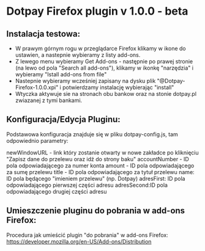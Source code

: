 Dotpay Firefox plugin v 1.0.0 - beta
=====

## Instalacja testowa:

* W prawym górnym rogu w przeglądarce Firefox klikamy w ikone do ustawien, a nastepnie wybieramy z listy add-ons.
* Z lewego menu wybieramy Get Add-ons - następnie po prawej stronie (na lewo od pola "Search all add-ons"), klikamy w ikonkę "narzędzia" i wybieramy "Istall add-ons from file"
* Nastepnie wybieramy wcześniej zapisany na dysku plik "@Dotpay-Firefox-1.0.0.xpi" i potwierdzamy instalację wybierając "install"
* Wtyczka aktywuje sie na stronach obu bankow oraz na stonie dotpay.pl zwiazanej z tymi bankami.

## Konfiguracja/Edycja Pluginu:
Podstawowa konfiguracja znajduje się w pliku dotpay-config.js, tam odpowiednio parametry:

newWindowURL - link który zostanie otwarty w nowe zakładce po kliknięciu "Zapisz dane do przelewu oraz idź do strony baku"
accountNumber - ID pola odpowiadającego za numer konta
amount - ​ID pola odpowiadającego za sumę przelewu
title - ​ID pola odpowiadającego za tytuł przelewu
name: ​ID pola będącego "imieniem przelewu" (np. Dotpay)
adresFirst: ​ID pola odpowiadającego pierwszej części adresu
adresSecond: ​ID pola odpowiadającego drugiej części adresu

## Umieszczenie pluginu do pobrania w add-ons Firefox:
Procedura jak umieścić plugin "do pobrania" w add-ons Firefox: https://developer.mozilla.org/en-US/Add-ons/Distribution
